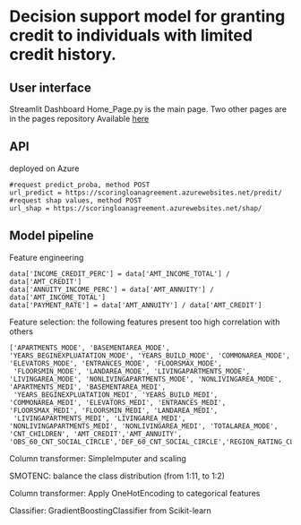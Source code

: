 # Decision support model for granting credit to individuals with limited credit history.

## User interface
Streamlit Dashboard
Home_Page.py is the main page. Two other pages are in the pages repository
Available [here](https://scoringloanagreement-mauds.streamlit.app/)

## API
deployed on Azure
```
#request predict_proba, method POST
url_predict = https://scoringloanagreement.azurewebsites.net/predit/
#request shap values, method POST
url_shap = https://scoringloanagreement.azurewebsites.net/shap/
```

## Model pipeline

Feature engineering
```
data['INCOME_CREDIT_PERC'] = data['AMT_INCOME_TOTAL'] / data['AMT_CREDIT']
data['ANNUITY_INCOME_PERC'] = data['AMT_ANNUITY'] / data['AMT_INCOME_TOTAL']
data['PAYMENT_RATE'] = data['AMT_ANNUITY'] / data['AMT_CREDIT']
```

Feature selection: the following features present too high correlation with others
```
['APARTMENTS_MODE', 'BASEMENTAREA_MODE', 'YEARS_BEGINEXPLUATATION_MODE', 'YEARS_BUILD_MODE', 'COMMONAREA_MODE', 'ELEVATORS_MODE', 'ENTRANCES_MODE', 'FLOORSMAX_MODE',
 'FLOORSMIN_MODE', 'LANDAREA_MODE', 'LIVINGAPARTMENTS_MODE', 'LIVINGAREA_MODE', 'NONLIVINGAPARTMENTS_MODE', 'NONLIVINGAREA_MODE', 'APARTMENTS_MEDI', 'BASEMENTAREA_MEDI',
 'YEARS_BEGINEXPLUATATION_MEDI', 'YEARS_BUILD_MEDI', 'COMMONAREA_MEDI', 'ELEVATORS_MEDI', 'ENTRANCES_MEDI', 'FLOORSMAX_MEDI', 'FLOORSMIN_MEDI', 'LANDAREA_MEDI',
 'LIVINGAPARTMENTS_MEDI', 'LIVINGAREA_MEDI', 'NONLIVINGAPARTMENTS_MEDI', 'NONLIVINGAREA_MEDI', 'TOTALAREA_MODE', 'CNT_CHILDREN', 'AMT_CREDIT','AMT_ANNUITY',
'OBS_60_CNT_SOCIAL_CIRCLE','DEF_60_CNT_SOCIAL_CIRCLE','REGION_RATING_CLIENT_W_CITY']
```

Column transformer: SimpleImputer and scaling

SMOTENC:
balance the class distribution (from 1:11, to 1:2)

Column transformer: Apply OneHotEncoding to categorical features

Classifier: GradientBoostingClassifier from Scikit-learn

